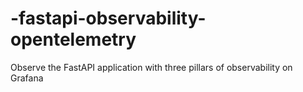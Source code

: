# -fastapi-observability-opentelemetry
Observe the FastAPI application with three pillars of observability on Grafana
